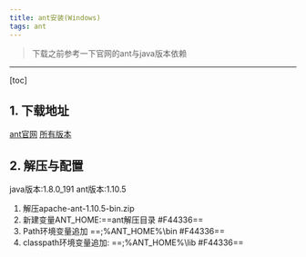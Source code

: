 ```yaml
---
title: ant安装(Windows)
tags: ant
---
```


> 下载之前参考一下官网的ant与java版本依赖
> 
----------



[toc]

## 1. 下载地址

[ant官网](http://ant.apache.org/)
[所有版本](https://www.apache.org/dist/ant/binaries/)

## 2. 解压与配置

java版本:1.8.0_191
ant版本:1.10.5

1. 解压apache-ant-1.10.5-bin.zip 
2. 新建变量ANT_HOME:==ant解压目录 #F44336==
3. Path环境变量追加
==;%ANT_HOME%\bin #F44336==
4. classpath环境变量追加:
==;%ANT_HOME%\lib #F44336==
